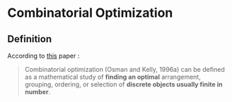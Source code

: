 # Combinatorial Optimization

## Definition 
According to [this](http://trace.tennessee.edu/cgi/viewcontent.cgi?article=2657&context=utk_graddiss) paper :

>  Combinatorial optimization (Osman and Kelly, 1996a) can be defined as a mathematical study of **finding an optimal** arrangement, grouping, ordering, or selection of **discrete objects usually finite in number**. 


